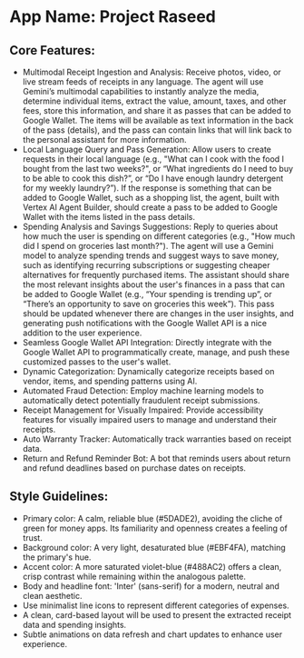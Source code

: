 # **App Name**: Project Raseed

## Core Features:

- Multimodal Receipt Ingestion and Analysis: Receive photos, video, or live stream feeds of receipts in any language. The agent will use Gemini’s multimodal capabilities to instantly analyze the media, determine individual items, extract the value, amount, taxes, and other fees, store this information, and share it as passes that can be added to Google Wallet. The items will be available as text information in the back of the pass (details), and the pass can contain links that will link back to the personal assistant for more information.
- Local Language Query and Pass Generation: Allow users to create requests in their local language (e.g., "What can I cook with the food I bought from the last two weeks?", or “What ingredients do I need to buy to be able to cook this dish?”, or “Do I have enough laundry detergent for my weekly laundry?”). If the response is something that can be added to Google Wallet, such as a shopping list, the agent, built with Vertex AI Agent Builder, should create a pass to be added to Google Wallet with the items listed in the pass details.
- Spending Analysis and Savings Suggestions: Reply to queries about how much the user is spending on different categories (e.g., "How much did I spend on groceries last month?"). The agent will use a Gemini model to analyze spending trends and suggest ways to save money, such as identifying recurring subscriptions or suggesting cheaper alternatives for frequently purchased items. The assistant should share the most relevant insights about the user's finances in a pass that can be added to Google Wallet (e.g., “Your spending is trending up”, or “There’s an opportunity to save on groceries this week”). This pass should be updated whenever there are changes in the user insights, and generating push notifications with the Google Wallet API is a nice addition to the user experience.
- Seamless Google Wallet API Integration: Directly integrate with the Google Wallet API to programmatically create, manage, and push these customized passes to the user's wallet.
- Dynamic Categorization: Dynamically categorize receipts based on vendor, items, and spending patterns using AI.
- Automated Fraud Detection: Employ machine learning models to automatically detect potentially fraudulent receipt submissions.
- Receipt Management for Visually Impaired: Provide accessibility features for visually impaired users to manage and understand their receipts.
- Auto Warranty Tracker: Automatically track warranties based on receipt data.
- Return and Refund Reminder Bot: A bot that reminds users about return and refund deadlines based on purchase dates on receipts.

## Style Guidelines:

- Primary color: A calm, reliable blue (#5DADE2), avoiding the cliche of green for money apps. Its familiarity and openness creates a feeling of trust.
- Background color: A very light, desaturated blue (#EBF4FA), matching the primary's hue.
- Accent color: A more saturated violet-blue (#488AC2) offers a clean, crisp contrast while remaining within the analogous palette.
- Body and headline font: 'Inter' (sans-serif) for a modern, neutral and clean aesthetic.
- Use minimalist line icons to represent different categories of expenses.
- A clean, card-based layout will be used to present the extracted receipt data and spending insights.
- Subtle animations on data refresh and chart updates to enhance user experience.
